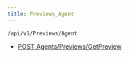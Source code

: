 ```yaml
---
title: Previews_Agent
---
```


```http
/api/v1/Previews/Agent
```

* [POST Agents/Previews/GetPreview](v1PreviewsAgent_GetPreview.md)
